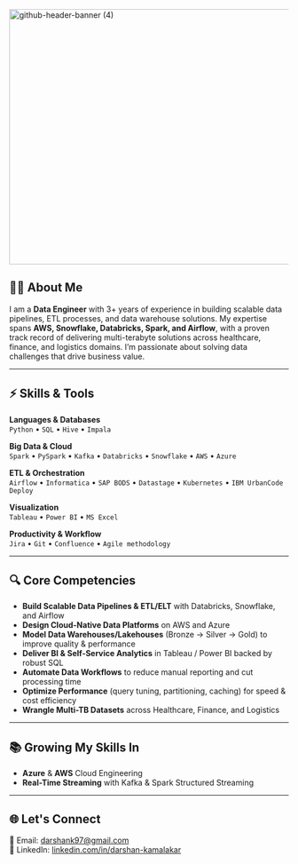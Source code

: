 <img width="1700" height="460" alt="github-header-banner (4)" src="https://github.com/user-attachments/assets/b83149a0-2f86-4ff1-8f0f-7d45465d0492" />



## 👨‍💻 About Me  
I am a **Data Engineer** with 3+ years of experience in building scalable data pipelines, ETL processes, and data warehouse solutions. My expertise spans **AWS, Snowflake, Databricks, Spark, and Airflow**, with a proven track record of delivering multi-terabyte solutions across healthcare, finance, and logistics domains. I’m passionate about solving data challenges that drive business value.

---

## ⚡ Skills & Tools  

**Languages & Databases**  
`Python` • `SQL` • `Hive` • `Impala`  

**Big Data & Cloud**  
`Spark` • `PySpark` • `Kafka` • `Databricks` • `Snowflake` • `AWS` • `Azure` 

**ETL & Orchestration**  
`Airflow` • `Informatica` • `SAP BODS` • `Datastage` • `Kubernetes` • `IBM UrbanCode Deploy`  

**Visualization**  
`Tableau` • `Power BI` • `MS Excel`  

**Productivity & Workflow**  
`Jira` • `Git` • `Confluence` • `Agile methodology`  

---

## 🔍 Core Competencies

- **Build Scalable Data Pipelines & ETL/ELT** with Databricks, Snowflake, and Airflow  
- **Design Cloud-Native Data Platforms** on AWS and Azure  
- **Model Data Warehouses/Lakehouses** (Bronze → Silver → Gold) to improve quality & performance  
- **Deliver BI & Self-Service Analytics** in Tableau / Power BI backed by robust SQL  
- **Automate Data Workflows** to reduce manual reporting and cut processing time  
- **Optimize Performance** (query tuning, partitioning, caching) for speed & cost efficiency  
- **Wrangle Multi-TB Datasets** across Healthcare, Finance, and Logistics

---

## 📚 Growing My Skills In

- **Azure** & **AWS** Cloud Engineering  
- **Real-Time Streaming** with Kafka & Spark Structured Streaming

---
## 🌐 Let's Connect

📧 Email: [darshank97@gmail.com](mailto:darshank97@gmail.com)  
🔗 LinkedIn: [linkedin.com/in/darshan-kamalakar](https://www.linkedin.com/in/darshan-kamalakar/)

